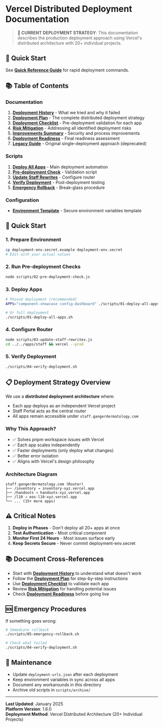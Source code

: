 # Vercel Distributed Deployment Documentation

> **🚀 CURRENT DEPLOYMENT STRATEGY**: This documentation describes the production deployment approach using Vercel's distributed architecture with 20+ individual projects.

## 🚀 Quick Start
See **[Quick Reference Guide](./QUICK_REFERENCE.md)** for rapid deployment commands.

## 📚 Table of Contents

### Documentation
1. **[Deployment History](./01-deployment-history.md)** - What we tried and why it failed
2. **[Deployment Plan](./02-deployment-plan.md)** - The complete distributed deployment strategy
3. **[Deployment Checklist](./03-deployment-checklist.md)** - Pre-deployment validation for each app
4. **[Risk Mitigation](./04-risk-mitigation.md)** - Addressing all identified deployment risks
5. **[Improvements Summary](./05-improvements-summary.md)** - Security and process improvements
6. **[Deployment Readiness](./06-deployment-readiness.md)** - Final readiness assessment
7. **[Legacy Guide](./07-legacy-deployment-guide.md)** - Original single-deployment approach (deprecated)

### Scripts
1. **[Deploy All Apps](./scripts/01-deploy-all-apps.sh)** - Main deployment automation
2. **[Pre-deployment Check](./scripts/02-pre-deployment-check.js)** - Validation script
3. **[Update Staff Rewrites](./scripts/03-update-staff-rewrites.js)** - Configure router
4. **[Verify Deployment](./scripts/04-verify-deployment.sh)** - Post-deployment testing
5. **[Emergency Rollback](./scripts/05-emergency-rollback.sh)** - Break-glass procedure


### Configuration
- **[Environment Template](./deployment-env.secret.example)** - Secure environment variables template

## 🚀 Quick Start

### 1. Prepare Environment
```bash
cp deployment-env.secret.example deployment-env.secret
# Edit with your actual values
```

### 2. Run Pre-deployment Checks
```bash
node scripts/02-pre-deployment-check.js
```

### 3. Deploy Apps
```bash
# Phased deployment (recommended)
APPS="component-showcase config-dashboard" ./scripts/01-deploy-all-apps.sh

# Or full deployment
./scripts/01-deploy-all-apps.sh
```

### 4. Configure Router
```bash
node scripts/03-update-staff-rewrites.js
cd ../../apps/staff && vercel --prod
```

### 5. Verify Deployment
```bash
./scripts/04-verify-deployment.sh
```

## 📋 Deployment Strategy Overview

We use a **distributed deployment architecture** where:
- Each app deploys as an independent Vercel project
- Staff Portal acts as the central router
- All apps remain accessible under `staff.gangerdermatology.com`

### Why This Approach?
- ✅ Solves pnpm workspace issues with Vercel
- ✅ Each app scales independently
- ✅ Faster deployments (only deploy what changes)
- ✅ Better error isolation
- ✅ Aligns with Vercel's design philosophy

### Architecture Diagram
```
staff.gangerdermatology.com (Router)
├── /inventory → inventory-xyz.vercel.app
├── /handouts → handouts-xyz.vercel.app
├── /l10 → eos-l10-xyz.vercel.app
└── ... (15+ more apps)
```

## ⚠️ Critical Notes

1. **Deploy in Phases** - Don't deploy all 20+ apps at once
2. **Test Authentication** - Most critical component
3. **Monitor First 24 Hours** - Most issues surface early
4. **Keep Secrets Secure** - Never commit deployment-env.secret

## 📚 Document Cross-References

- Start with **[Deployment History](./01-deployment-history.md)** to understand what doesn't work
- Follow the **[Deployment Plan](./02-deployment-plan.md)** for step-by-step instructions
- Use **[Deployment Checklist](./03-deployment-checklist.md)** to validate each app
- Review **[Risk Mitigation](./04-risk-mitigation.md)** for handling potential issues
- Check **[Deployment Readiness](./06-deployment-readiness.md)** before going live

## 🆘 Emergency Procedures

If something goes wrong:
```bash
# Immediate rollback
./scripts/05-emergency-rollback.sh

# Check what failed
./scripts/04-verify-deployment.sh
```

## 📝 Maintenance

- Update `deployment-urls.json` after each deployment
- Keep environment variables in sync across all apps
- Document any workarounds in this directory
- Archive old scripts in `scripts/archive/`

---

**Last Updated**: January 2025  
**Platform Version**: 1.6.0  
**Deployment Method**: Vercel Distributed Architecture (20+ Individual Projects)